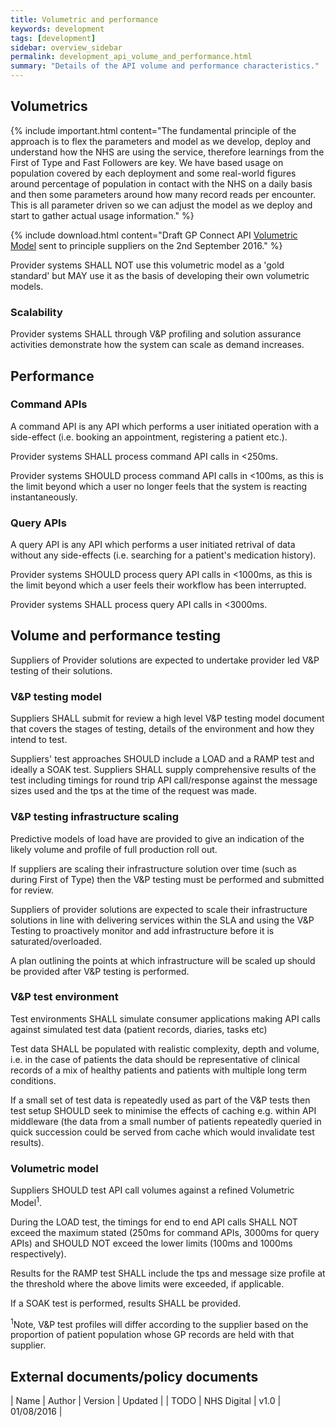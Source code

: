 ```yaml
---
title: Volumetric and performance
keywords: development
tags: [development]
sidebar: overview_sidebar
permalink: development_api_volume_and_performance.html
summary: "Details of the API volume and performance characteristics."
---
```


## Volumetrics ##

{% include important.html content="The fundamental principle of the approach is to flex the parameters and model as we develop, deploy and understand how the NHS are using the service, therefore learnings from the First of Type and Fast Followers are key. We have based usage on population covered by each deployment and some real-world figures around percentage of population in contact with the NHS on a daily basis and then some parameters around how many record reads per encounter. This is all parameter driven so we can adjust the model as we deploy and start to gather actual usage information." %}

{% include download.html content="Draft GP Connect API [Volumetric Model](downloads/testing/HSCIC.GPSOC.GPCONNECT.API.CallUsageModelTotals.xlsx) sent to principle suppliers on the 2nd September 2016." %}

Provider systems SHALL NOT use this volumetric model as a 'gold standard' but MAY use it as the basis of developing their own volumetric models.

### Scalability ###

Provider systems SHALL through V&P profiling and solution assurance activities demonstrate how the system can scale as demand increases.

## Performance ##

### Command APIs ###

A command API is any API which performs a user initiated operation with a side-effect (i.e. booking an appointment, registering a patient etc.). 

Provider systems SHALL process command API calls in &lt;250ms.

Provider systems SHOULD process command API calls in &lt;100ms, as this is the limit beyond which a user no longer feels that the system is reacting instantaneously.

### Query APIs ###

A query API is any API which performs a user initiated retrival of data without any side-effects (i.e. searching for a patient's medication history).

Provider systems SHOULD process query API calls in &lt;1000ms, as this is the limit beyond which a user feels their workflow has been interrupted.

Provider systems SHALL process query API calls in &lt;3000ms.

## Volume and performance testing ##
 
Suppliers of Provider solutions are expected to undertake provider led V&P testing of their solutions.  
 
### V&P testing model ### 
Suppliers SHALL submit for review a high level V&P testing model document that covers the stages of testing, details of the environment and how they intend to test.
 
Suppliers' test approaches SHOULD include a LOAD and a RAMP test and ideally a SOAK test.  Suppliers SHALL supply comprehensive results of the test including timings for round trip API call/response against the message sizes used and the tps at the time of the request was made.

### V&P testing infrastructure scaling ###

Predictive models of load have are provided to give an indication of the likely volume and profile of full production roll out.

If suppliers are scaling their infrastructure solution over time (such as during First of Type) then the V&P testing must be performed and submitted for review.

Suppliers of provider solutions are expected to scale their infrastructure solutions in line with delivering services within the SLA and using the V&P Testing to proactively monitor and add infrastructure before it is saturated/overloaded.

A plan outlining the points at which infrastructure will be scaled up should be provided after V&P testing is performed.

### V&P test environment ###

Test environments SHALL simulate consumer applications making API calls against simulated test data (patient records, diaries, tasks etc) 
 
Test data SHALL be populated with realistic complexity, depth and volume, i.e. in the case of patients the data should be representative of clinical records of a mix of healthy patients and patients with multiple long term conditions.  

If a small set of test data is repeatedly used as part of the V&P tests then test setup SHOULD seek to minimise the effects of caching e.g. within API middleware (the data from a small number of patients repeatedly queried in quick succession could be served from cache which would invalidate test results).  
 
### Volumetric model ###

Suppliers SHOULD test API call volumes against a refined Volumetric Model<sup>1</sup>.
 
During the LOAD test, the timings for end to end API calls SHALL NOT exceed the maximum stated (250ms for command APIs, 3000ms for query APIs) and SHOULD NOT exceed the lower limits (100ms and 1000ms respectively).
 
Results for the RAMP test SHALL include the tps and message size profile at the threshold where the above limits were exceeded, if applicable. 
 
If a SOAK test is performed, results SHALL be provided.  
 
<sup>1</sup>Note, V&P test profiles will differ according to the supplier based on the proportion of patient population whose GP records are held with that supplier.

## External documents/policy documents ##

| Name | Author | Version | Updated |
| TODO | NHS Digital | v1.0 | 01/08/2016 |
